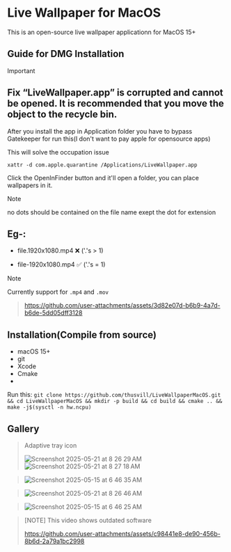 # Live Wallpaper for MacOS

This is an open-source live wallpaper applicationn for MacOS 15+

## Guide for DMG Installation

> [!IMPORTANT]
> ## Fix “LiveWallpaper.app” is corrupted and cannot be opened. It is recommended that you move the object to the recycle bin.
> After you install the app in Application folder you have to bypass Gatekeeper for run this(I don't want to pay apple for opensource apps)
> 
> This will solve the occupation issue
> 
> `xattr -d com.apple.quarantine /Applications/LiveWallpaper.app` 

Click the OpenInFinder button and it'll open a folder, you can place wallpapers in it.

> [!NOTE]
> no dots should be contained on the file name exept the dot for extension
> 
> ## Eg-:
> 
>  - file.1920x1080.mp4 ❌ ('.'s > 1)
> 
>  - file-1920x1080.mp4 ✅ ('.'s = 1)

> [!NOTE]
> Currently support for `.mp4` and `.mov`

> https://github.com/user-attachments/assets/3d82e07d-b6b9-4a7d-b6de-5dd05dff3128



## Installation(Compile from source)
- macOS 15+
- git
- Xcode
- Cmake
- 
Run this: `git clone https://github.com/thusvill/LiveWallpaperMacOS.git && cd LiveWallpaperMacOS && mkdir -p build && cd build && cmake .. && make -j$(sysctl -n hw.ncpu)`

## Gallery
> Adaptive tray icon
> 
> ![Screenshot 2025-05-21 at 8 26 29 AM](https://github.com/user-attachments/assets/9afafdcc-b4d4-48ad-93fe-9341d09c53ff)
> ![Screenshot 2025-05-21 at 8 27 18 AM](https://github.com/user-attachments/assets/5574540a-a78d-4da2-a6c0-fc1c84f28fc5)



> ![Screenshot 2025-05-15 at 6 46 35 AM](https://github.com/user-attachments/assets/167b0c08-454f-4d53-9e65-8798aed6459f)

> ![Screenshot 2025-05-21 at 8 26 46 AM](https://github.com/user-attachments/assets/441ee882-727e-4470-9d28-baa96466e151)


> ![Screenshot 2025-05-15 at 6 46 25 AM](https://github.com/user-attachments/assets/4a0c9302-1892-44cc-9154-32987a0fd887)

> [NOTE] This video shows outdated  software
> 
> https://github.com/user-attachments/assets/c98441e8-de90-456b-8b6d-2a79a1bc2998

